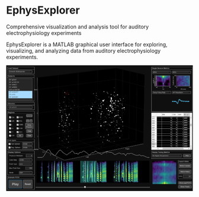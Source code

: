 # EphysExplorer
Comprehensive visualization and analysis tool for auditory electrophysiology experiments

EphysExplorer is a MATLAB graphical user interface for exploring, visualizing, and analyzing data from auditory electrophysiology experiments.

![EphysExplorer Preview](https://github.com/amnion/ephysExplorer/blob/main/ee_fig_github.PNG?raw=true)
